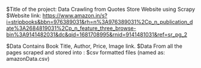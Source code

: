 $Title of the project:  Data Crawling from Quotes Store Website using Scrapy
$Website link: https://www.amazon.in/s?i=stripbooks&bbn=976389031&rh=n%3A976389031%2Cp_n_publication_date%3A2684819031%2Cp_n_feature_three_browse-bin%3A9141482031&dc&qid=1681708995&rnid=9141481031&ref=sr_pg_2

$Data Contains Book Title, Author, Price, Image link.
$Data From all the pages scraped and stored into :
$csv formatted files (named as: amazonData.csv)
